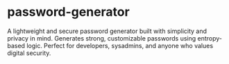 # password-generator
A lightweight and secure password generator built with simplicity and privacy in mind. Generates strong, customizable passwords using entropy-based logic. Perfect for developers, sysadmins, and anyone who values digital security.
